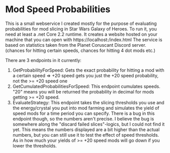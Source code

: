 # Mod Speed Probabilities

This is a small webservice I created mostly for the purpose of evaluating probabilities for mod slicing in Star Wars Galaxy of Heroes. 
To run it, you need at least a .net Core 2.2 runtime. It creates a website hosted on your machine that you can open with https://localhost:<Portnumber>/index.html
The service is based on statistics taken from the Planet Coruscant Discord server. (chances for hitting certain speeds, chances for hitting 4 dot mods etc.)

There are 3 endpoints in it currently: 
1. GetProbabilityForSpeed: Gets the exact probability for hitting a mod with a certain speed => +20 speed gets you just the +20 speed probability, not the >= +20 speed one
2. GetCumulatedProbabilitiesForSpeed: This endpoint cumulates speeds. "20" means you will be returned the probability in decimal for mods getting >= +20 speed.
3. EvaluateStrategy: This endpoint takes the slicing thresholds you use and the energy/crystal you put into mod farming and simulates the yield of speed mods for a time period you can specify.
There is a bug in this endpoint though, so the numbers aren't precise. I believe the bug is somewhere along the "discard failed slices"-logics, but I could not find it yet. This means the numbers displayed are a bit higher than the actual numbers, but you can still use it to test the effect of speed thresholds. As in how much your yields of >= +20 speed mods will go down if you lower the thresholds.
